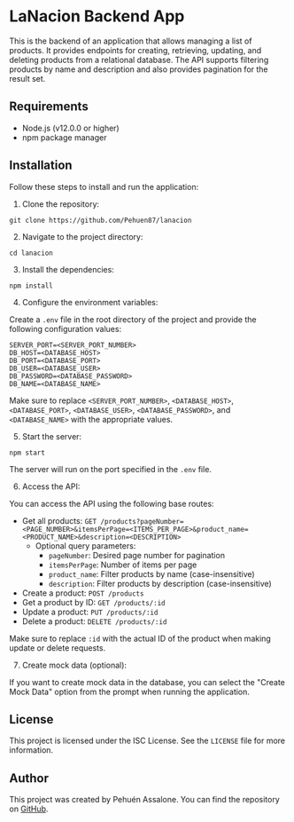 # LaNacion Backend App

This is the backend of an application that allows managing a list of products. It provides endpoints for creating, retrieving, updating, and deleting products from a relational database. The API supports filtering products by name and description and also provides pagination for the result set.

## Requirements

- Node.js (v12.0.0 or higher)
- npm package manager

## Installation

Follow these steps to install and run the application:

1. Clone the repository:

```
git clone https://github.com/Pehuen87/lanacion
```

2. Navigate to the project directory:

```
cd lanacion
```

3. Install the dependencies:

```
npm install
```

4. Configure the environment variables:

Create a `.env` file in the root directory of the project and provide the following configuration values:

```
SERVER_PORT=<SERVER_PORT_NUMBER>
DB_HOST=<DATABASE_HOST>
DB_PORT=<DATABASE_PORT>
DB_USER=<DATABASE_USER>
DB_PASSWORD=<DATABASE_PASSWORD>
DB_NAME=<DATABASE_NAME>
```

Make sure to replace `<SERVER_PORT_NUMBER>`, `<DATABASE_HOST>`, `<DATABASE_PORT>`, `<DATABASE_USER>`, `<DATABASE_PASSWORD>`, and `<DATABASE_NAME>` with the appropriate values.

5. Start the server:

```
npm start
```

The server will run on the port specified in the `.env` file.

6. Access the API:

You can access the API using the following base routes:

- Get all products: `GET /products?pageNumber=<PAGE_NUMBER>&itemsPerPage=<ITEMS_PER_PAGE>&product_name=<PRODUCT_NAME>&description=<DESCRIPTION>`
  - Optional query parameters:
    - `pageNumber`: Desired page number for pagination
    - `itemsPerPage`: Number of items per page
    - `product_name`: Filter products by name (case-insensitive)
    - `description`: Filter products by description (case-insensitive)
- Create a product: `POST /products`
- Get a product by ID: `GET /products/:id`
- Update a product: `PUT /products/:id`
- Delete a product: `DELETE /products/:id`

Make sure to replace `:id` with the actual ID of the product when making update or delete requests.

7. Create mock data (optional):

If you want to create mock data in the database, you can select the "Create Mock Data" option from the prompt when running the application.

## License

This project is licensed under the ISC License. See the `LICENSE` file for more information.

## Author

This project was created by Pehuén Assalone. You can find the repository on [GitHub](https://github.com/Pehuen87/lanacion).